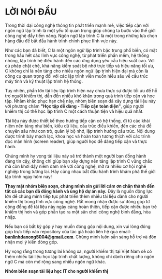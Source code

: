 # **LỜI NÓI ĐẦU**

Trong thời đại công nghệ thông tin phát triển mạnh mẽ, việc tiếp cận với ngôn ngữ lập trình là một yếu tố quan trọng giúp chúng ta bước vào thế giới công nghệ đầy tiềm năng. Ngôn ngữ lập trình C là một trong những lựa chọn hàng đầu để bắt đầu hành trình chinh phục lĩnh vực này.

Như các bạn đã biết, C là một ngôn ngữ lập trình bậc trung phổ biến, có mặt trong hầu hết các lĩnh vực công nghệ, từ phát triển phần mềm, hệ thống nhúng, lập trình hệ điều hành đến các ứng dụng yêu cầu hiệu suất cao. Với cú pháp chặt chẽ, khả năng kiểm soát bộ nhớ trực tiếp và hiệu năng tối ưu, C không chỉ là nền tảng cho nhiều ngôn ngữ lập trình hiện đại mà còn là công cụ quan trọng đối với các lập trình viên muốn hiểu sâu về cấu trúc máy tính và kỹ thuật lập trình hệ thống.

Tuy nhiên, phần lớn tài liệu lập trình hiện nay chưa thực sự được tối ưu để hỗ trợ người khiếm thị, dẫn đến nhiều khó khăn trong quá trình tiếp cận và học tập. Nhằm khắc phục hạn chế này, nhóm biên soạn đã xây dựng tài liệu này với phương châm **"Học tập dễ dàng - Tiếp cận toàn diện"**, giúp người khiếm thị có thể học lập trình C một cách thuận tiện và hiệu quả nhất.

Tài liệu này được thiết kế theo hướng tiếp cận có hệ thống, đi từ các khái niệm nền tảng như biến, kiểu dữ liệu, cấu trúc điều khiển, đến các chủ đề chuyên sâu như con trỏ, quản lý bộ nhớ, lập trình hướng cấu trúc. Nội dung được trình bày mạch lạc, khoa học và hoàn toàn tương thích với các trình đọc màn hình (screen reader), giúp người học dễ dàng tiếp cận và thực hành.

Chúng mình hy vọng tài liệu này sẽ trở thành một người bạn đồng hành đáng tin cậy, không chỉ giúp bạn xây dựng nền tảng lập trình C vững chắc mà còn khơi dậy niềm đam mê với công nghệ, mở ra nhiều cơ hội nghề nghiệp trong tương lai. Hãy cùng nhau bắt đầu hành trình khám phá thế giới lập trình ngay hôm nay!

**Thay mặt nhóm biên soạn, chúng mình xin gửi lời cảm ơn chân thành đến tất cả các bạn đã đồng hành và ủng hộ dự án này.** Đây là nguồn động lực lớn để chúng mình tiếp tục phát triển thêm nhiều tài liệu dành cho người khiếm thị trong lĩnh vực công nghệ. Rất mong nhận được sự đóng góp từ cộng đồng để tài liệu này ngày càng hoàn thiện, tiếp cận được nhiều bạn trẻ khiếm thị hơn và góp phần tạo ra một sân chơi công nghệ bình đẳng, hòa nhập.

Nếu bạn có bất kỳ góp ý hay muốn đóng góp nội dung, xin vui lòng đóng góp trực tiếp vào repository của tác giả hoặc liên hệ qua email: **banlinhdanong5004@gmail.com**. Chúng mình luôn sẵn sàng hỗ trợ và đón nhận mọi ý kiến đóng góp.

Hy vọng rằng trong tương lai không xa, người khiếm thị tại Việt Nam sẽ có thêm nhiều tài liệu học lập trình chất lượng, không chỉ dành riêng cho ngôn ngữ C mà còn mở rộng sang nhiều ngôn ngữ khác. 

**Nhóm biên soạn tài liệu học IT cho người khiếm thị**
